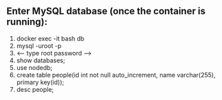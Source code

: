 ## Enter MySQL database (once the container is running):

1. docker exec -it bash db
2. mysql -uroot -p 
3. <-- type root password -->
4. show databases;
5. use nodedb;
6. create table people(id int not null auto_increment, name varchar(255), primary key(id));
7. desc people;